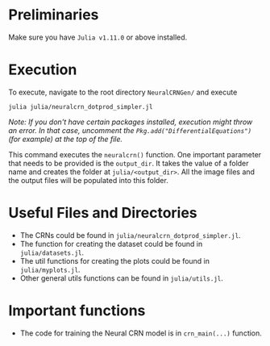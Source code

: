 # Preliminaries 

Make sure you have `Julia v1.11.0` or above installed. 

# Execution

To execute, navigate to the root directory `NeuralCRNGen/` and execute

```
julia julia/neuralcrn_dotprod_simpler.jl
```

_Note: If you don't have certain packages installed, execution might throw an error. In that case, uncomment the `Pkg.add("DifferentialEquations")` (for example) at the top of the file._

This command executes the `neuralcrn()` function. One important parameter that needs to be provided is the `output_dir`. It takes the value of a  folder name and creates the folder at `julia/<output_dir>`. All the image files and the output files will be populated into this folder. 

# Useful Files and Directories

- The CRNs could be found in `julia/neuralcrn_dotprod_simpler.jl`.
- The function for creating the dataset could be found in `julia/datasets.jl`.
- The util functions for creating the plots could be found in `julia/myplots.jl`.
- Other general utils functions can be found in `julia/utils.jl`.

# Important functions

- The code for training the Neural CRN model is in `crn_main(...)` function. 
